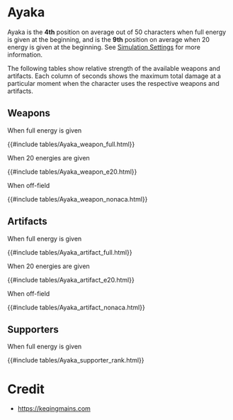 # Ayaka

Ayaka is the **4th** position on average out of 50
characters when full energy is given at the beginning, and is the
**9th** position on average when 20 energy is given at the
beginning. See [Simulation Settings](./simulation_settings.md) for more
information.

The following tables show relative strength of the available weapons and
artifacts. Each column of seconds shows the maximum total damage at a
particular moment when the character uses the respective weapons and
artifacts.

## Weapons

When full energy is given

{{#include tables/Ayaka_weapon_full.html}}

When 20 energies are given

{{#include tables/Ayaka_weapon_e20.html}}

When off-field

{{#include tables/Ayaka_weapon_nonaca.html}}

## Artifacts

When full energy is given

{{#include tables/Ayaka_artifact_full.html}}

When 20 energies are given

{{#include tables/Ayaka_artifact_e20.html}}

When off-field

{{#include tables/Ayaka_artifact_nonaca.html}}

## Supporters

When full energy is given

{{#include tables/Ayaka_supporter_rank.html}}

# Credit

- <https://keqingmains.com>
